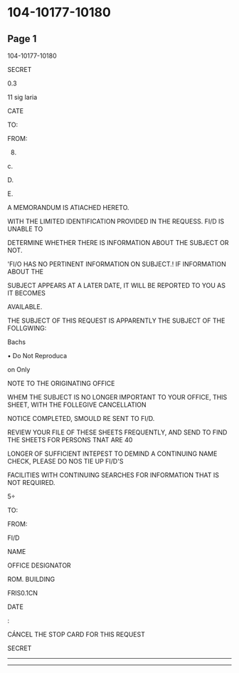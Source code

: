 # 104-10177-10180

## Page 1

104-10177-10180

SECRET

0.3

11 sig laria

CATE

TO:

FROM:

8.

c.

D.

E.

A MEMORANDUM IS ATIACHED HERETO.

WITH THE LIMITED IDENTIFICATION PROVIDED IN THE REQUESS. FI/D IS UNABLE TO

DETERMINE WHETHER THERE IS INFORMATION ABOUT THE SUBJECT OR NOT.

'FI/O HAS NO PERTINENT INFORMATION ON SUBJECT.! IF INFORMATION ABOUT THE

SUBJECT APPEARS AT A LATER DATE, IT WILL BE REPORTED TO YOU AS IT BECOMES

AVAILABLE.

THE SUBJECT OF THIS REQUEST IS APPARENTLY THE SUBJECT OF THE FOLLGWING:

Bachs

• Do Not Reproduca

on Only

NOTE TO THE ORIGINATING OFFICE

WHEM THE SUBJECT IS NO LONGER IMPORTANT TO YOUR OFFICE, THIS SHEET, WITH THE FOLLEGIVE CANCELLATION

NOTICE COMPLETED, SMOULD RE SENT TO FI/D.

REVIEW YOUR FILE OF THESE SHEETS FREQUENTLY, AND SEND TO FIND THE SHEETS FOR PERSONS TNAT ARE 40

LONGER OF SUFFICIENT INTEPEST TO DEMIND A CONTINUING NAME CHECK, PLEASE DO NOS TIE UP FI/D'S

FACILITIES WITH CONTINUING SEARCHES FOR INFORMATION THAT IS NOT REQUIRED.

5÷

TO:

FROM:

FI/D

NAME

OFFICE DESIGNATOR

ROM. BUILDING

FRIS0.1CN

DATE

:

CÁNCEL THE STOP CARD FOR THIS REQUEST

SECRET

---

---


